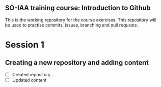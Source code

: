 ## SO-IAA training course: Introduction to Github

This is the working repository for the course exercises.
This repository will be used to practise commits, issues, branching and pull requests. 

# Session 1

## Creating a new repository and adding content

- [ ] Created repository
- [ ] Updated content
